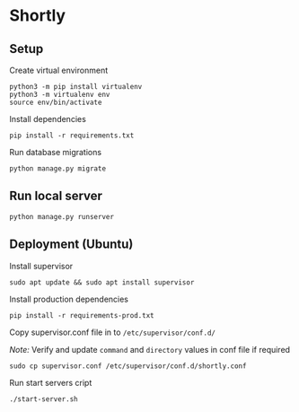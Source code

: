 # Shortly

## Setup

Create virtual environment

```
python3 -m pip install virtualenv
python3 -m virtualenv env
source env/bin/activate
```

Install dependencies

```
pip install -r requirements.txt
```

Run database migrations

```
python manage.py migrate
```

## Run local server

```
python manage.py runserver
```

## Deployment (Ubuntu)

Install supervisor

```
sudo apt update && sudo apt install supervisor
```

Install production dependencies

```
pip install -r requirements-prod.txt
```

Copy supervisor.conf file in to `/etc/supervisor/conf.d/`

_Note:_ Verify and update `command` and `directory` values in conf file if required

```
sudo cp supervisor.conf /etc/supervisor/conf.d/shortly.conf
```

Run start servers cript

```
./start-server.sh
```
